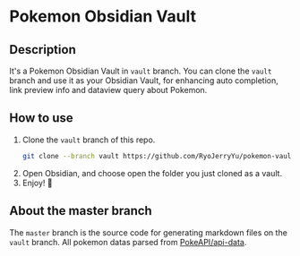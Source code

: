 # Pokemon Obsidian Vault

## Description

It's a Pokemon Obsidian Vault in `vault` branch. You can clone the `vault` branch 
and use it as your Obsidian Vault, for enhancing auto completion, link preview info and
dataview query about Pokemon.

## How to use

1. Clone the `vault` branch of this repo.
    ```bash
    git clone --branch vault https://github.com/RyoJerryYu/pokemon-vault.git
    ```
2. Open Obsidian, and choose open the folder you just cloned as a vault.
3. Enjoy! 🎉 

## About the master branch

The `master` branch is the source code for generating markdown files on the `vault` branch.
All pokemon datas parsed from [PokeAPI/api-data](https://github.com/PokeAPI/api-data).
